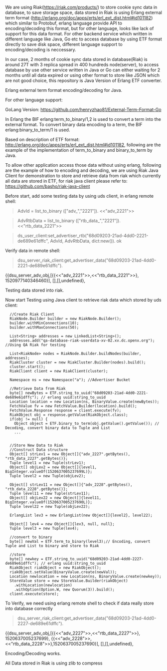 We are using Riak(https://riak.com/products/) to store cookie sync data in database, to save storage space, data stored in Riak is using Erlang external term format (http://erlang.org/doc/apps/erts/erl_ext_dist.html#id101182) which similar to Protobuf, erlang language provide API to encoding/decoding this format, but for other language, looks like lack of support for this data format. For other backend service which written in different language like Java, Go etc to access database by using ETF format directly to save disk space, different language support to encoding/decoding is neccessary.

In our case, 2 months of cookie sync data stored in database(Riak) is around 27T with 3 replica spread in 400 hundreds node(server), to access database by use other service written in Java or Go can either waiting for 2 months until all data expired or using other format to store like JSON which are not good choice, this repository is Java Version of Erlang ETF converter.

Erlang external term format encoding/decoding for Java.

For other language support:

GoLang Version: https://github.com/henryzhao81/External-Term-Format-Go

In Erlang the BIF erlang:term_to_binary/1,2 is used to convert a term into the external format. To convert binary data encoding to a term, the BIF erlang:binary_to_term/1 is used.

Based on description of ETF format: http://erlang.org/doc/apps/erts/erl_ext_dist.html#id101182, following are the example of the implementation of term_to_binary and binary_to_term by Java.

To allow other application access those data without using erlang, following are the example of how to encoding and decoding, we are using Riak Java Client for demonstration to store and retrieve data from riak which currently all data are stored in ETF, for riak java client please refer to: https://github.com/basho/riak-java-client

Before start, add some testing data by using uds client, in erlang remote shell:

> AdvId = list_to_binary (["adv_","2221"]).
<<"adv_2221">>

> AdvRtbData = list_to_binary (["rtb_data_","2221"]). 
<<"rtb_data_2221">>

> ds_user_client:set_advertiser_rtb("68d09203-21ad-4dd0-2221-de689e61dffc", AdvId, AdvRtbData, dict:new()).
ok

Verify data in remote shell: 

>dsu_server_riak_client:get_advertiser_data("68d09203-21ad-4dd0-2221-de689e61dffc").

{{dsu_server_adv_obj,[{{<<"adv_2221">>,<<"rtb_data_2221">>},
                       1520977140346460}],
                     [],[],undefined},

Testing data stored into riak.


Now start Testing using Java client to retrieve riak data which stored by uds client:

      //Create Riak Client
      RiakNode.Builder builder = new RiakNode.Builder();
      builder.withMinConnections(10);
      builder.withMaxConnections(50);
      
      List<String> addresses = new LinkedList<String>();
      addresses.add("qa-database-riak-userdata-xv-02.xv.dc.openx.org"); //Using QA Riak for testing
      
      List<RiakNode> nodes = RiakNode.Builder.buildNodes(builder, addresses);
      RiakCluster cluster = new RiakCluster.Builder(nodes).build();
      cluster.start();
      RiakClient client = new RiakClient(cluster);
      
      Namespace ns = new Namespace("a"); //Advertiser Bucket

      //Retrieve Data from Riak
      byte[] newBytes = ETF.string_to_uuid("68d09203-21ad-4dd0-2221-de689e61dffc"); // erlang uuid:string_to_uuid
      Location location = new Location(ns, BinaryValue.create(newBytes));
      FetchValue fv = new FetchValue.Builder(location).build();
      FetchValue.Response response = client.execute(fv);
      RiakObject obj = response.getValue(RiakObject.class);
      if(obj != null) {
        Object object = ETF.binary_to_term(obj.getValue().getValue()); // Decoding, convert binary data to Tuple and List
        ...


      //Store New Data to Riak
      //Construct Data structure
      Object[] strLev1 = new Object[]{"adv_2227".getBytes(), "rtb_data_2227".getBytes()};
      Tuple level1 = new Tuple(strLev1);
      Object[] objLev2 = new Object[]{level1, BigInteger.valueOf(1520637005237699L)};
      Tuple level2 = new Tuple(objLev2);
      
      Object[] strLev11 = new Object[]{"adv_2228".getBytes(), "rtb_data_2228".getBytes()};
      Tuple level11 = new Tuple(strLev11);
      Object[] objLev22 = new Object[]{level11, BigInteger.valueOf(1520637005237690L)};
      Tuple level22 = new Tuple(objLev22);

      ErlangList lev3 = new ErlangList(new Object[]{level2}, level22);

      Object[] lev4 = new Object[]{lev3, null, null};
      Tuple level3 = new Tuple(lev4);

      //convert to binary
      byte[] newVal = ETF.term_to_binary(level3);// Encoding, convert Tuple and List to binary and store to Riak

      //store
      byte[] newkey = ETF.string_to_uuid("68d09203-21ad-4dd0-2227-de689e61dffc"); // erlang uuid:string_to_uuid
      RiakObject riakObject = new RiakObject();
      riakObject.setValue(BinaryValue.create(newVal));
      Location newlocation = new Location(ns, BinaryValue.create(newkey));
      StoreValue store = new StoreValue.Builder(riakObject)
        .withLocation(newlocation)
        .withOption(Option.W, new Quorum(3)).build();
      client.execute(store);


To Verify, we need using erlang remote shell to check if data really store into database correctly

> dsu_server_riak_client:get_advertiser_data("68d09203-21ad-4dd0-2227-de689e61dffc").

{{dsu_server_adv_obj,[{{<<"adv_2227">>,<<"rtb_data_2227">>},
                       1520637005237699},
                      {{<<"adv_2228">>,<<"rtb_data_2228">>},1520637005237690}],
                     [],[],undefined},

Encoding/Decoding works.

All Data stored in Riak is using zlib to compress
